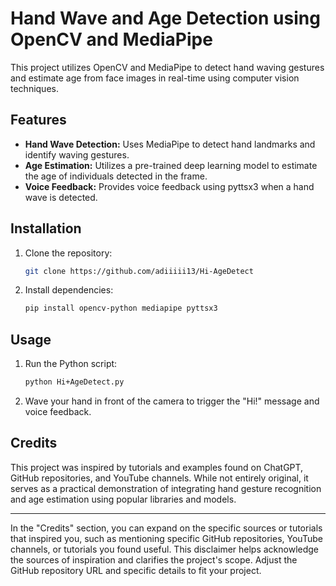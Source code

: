 # Hand Wave and Age Detection using OpenCV and MediaPipe

This project utilizes OpenCV and MediaPipe to detect hand waving gestures and estimate age from face images in real-time using computer vision techniques.

## Features

- **Hand Wave Detection:** Uses MediaPipe to detect hand landmarks and identify waving gestures.
- **Age Estimation:** Utilizes a pre-trained deep learning model to estimate the age of individuals detected in the frame.
- **Voice Feedback:** Provides voice feedback using pyttsx3 when a hand wave is detected.

## Installation

1. Clone the repository:
   ```bash
   git clone https://github.com/adiiiii13/Hi-AgeDetect
   ```
   
2. Install dependencies:
   ```bash
   pip install opencv-python mediapipe pyttsx3
   ```

## Usage

1. Run the Python script:
   ```bash
   python Hi+AgeDetect.py
   ```
   
2. Wave your hand in front of the camera to trigger the "Hi!" message and voice feedback.

## Credits

This project was inspired by tutorials and examples found on ChatGPT, GitHub repositories, and YouTube channels. While not entirely original, it serves as a practical demonstration of integrating hand gesture recognition and age estimation using popular libraries and models.

---

In the "Credits" section, you can expand on the specific sources or tutorials that inspired you, such as mentioning specific GitHub repositories, YouTube channels, or tutorials you found useful. This disclaimer helps acknowledge the sources of inspiration and clarifies the project's scope. Adjust the GitHub repository URL and specific details to fit your project.


